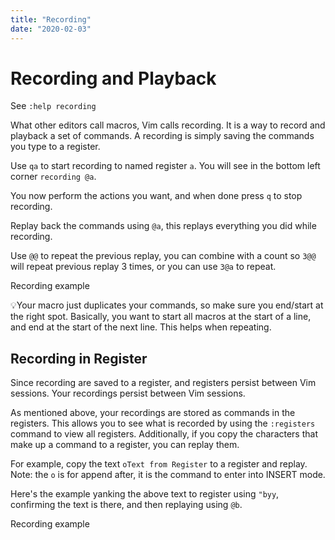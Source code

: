 ```yaml
---
title: "Recording"
date: "2020-02-03"
---
```


# Recording and Playback

See `:help recording`

What other editors call macros, Vim calls recording. It is a way to record and playback a set of commands. A recording is simply saving the commands you type to a register.

Use `qa` to start recording to named register `a`. You will see in the bottom left corner `recording @a`.

You now perform the actions you want, and when done press `q` to stop recording.

Replay back the commands using `@a`, this replays everything you did while recording.

Use `@@` to repeat the previous replay, you can combine with a count so `3@@` will repeat previous replay 3 times, or you can use `3@a` to repeat.

Recording example

💡Your macro just duplicates your commands, so make sure you end/start at the right spot. Basically, you want to start all macros at the start of a line, and end at the start of the next line. This helps when repeating.

## Recording in Register

Since recording are saved to a register, and registers persist between Vim sessions. Your recordings persist between Vim sessions.

As mentioned above, your recordings are stored as commands in the registers. This allows you to see what is recorded by using the `:registers` command to view all registers. Additionally, if you copy the characters that make up a command to a register, you can replay them.

For example, copy the text `oText from Register` to a register and replay. Note: the `o` is for append after, it is the command to enter into INSERT mode.

Here's the example yanking the above text to register using `"byy`, confirming the text is there, and then replaying using `@b`.

Recording example
